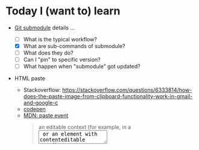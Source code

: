 # Today I (want to) learn

* [Git submodule](./git/submodule.md) details ...
    * [ ] What is the typical workflow?
    * [x] What are sub-commands of submodule?
    * [ ] What does they do?
    * [ ] Can I "pin" to specific version?
    * [ ] What happen when "submodule" got updated?

* HTML paste
    * Stackoverflow: https://stackoverflow.com/questions/6333814/how-does-the-paste-image-from-clipboard-functionality-work-in-gmail-and-google-c
    * [codepen](https://codepen.io/redeyes2015/pen/bGbydPX?editors=1011)
    * [MDN: paste event](https://developer.mozilla.org/en-US/docs/Web/API/Element/paste_event)
        > an editable context (for example, in a <textarea> or an element with contenteditable attribute set to true)
        * `window.onpaste` would not work
    * [MDN: clipboardData](https://developer.mozilla.org/en-US/docs/Web/API/ClipboardEvent/clipboardData)
        * not sure why Stackoverflow example mentions `event.originalEvent.clipboardData` is needed
            * [ ] TODO
    * "getText" can receive `text/html`; probably how formatted text is pasted?
    
    
* Go project setup + build
    * What's the recommanded project setup?
    * How does glide find nested dependencies?
    * GOPATH?

* Go module
    * Where is the version / dep metadata?
    * What does `package` mean?

* Emscripten / WebAssembly
    * How can I build a hello-world in wasm?
    * How can I reduce the overhead of interlude?
    * Can I get rid of the node dependencies?

* Vuex
    * How to use it to extract out state-manipulating code?
    * How to write unit test for each parts?

* React + hook?
    * + Redux?

* VS Code + Refactor tools?
* "MPA"/traditional web framework?
    * RoR / Django / ?

* vim script?
* JS refactoring, patterns
* svelte
* Rust
* CA? / root CA? / certificate? / pem?

---

Brainstorm Question:

1. What new technology/concept would be certainly profitable in my day to day job in the next 3-6 months?
2. What field do I want to **deepen** my knowledge in?
3. What piece of technology/concept **excites** me and makes me want to try it?

Ref: https://dev.to/bgord/how-do-i-identify-my-knowledge-gaps-and-learn-4mlc

